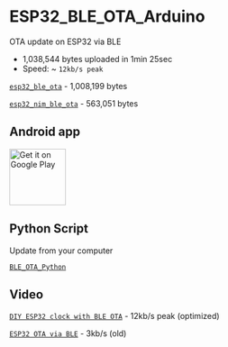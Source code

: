 # ESP32_BLE_OTA_Arduino
OTA update on ESP32 via BLE

- 1,038,544 bytes uploaded in 1min 25sec
- Speed: ~ `12kb/s peak`

[`esp32_ble_ota`](https://github.com/fbiego/ESP32_BLE_OTA_Arduino/tree/main/esp32_ble_ota) - 1,008,199 bytes

[`esp32_nim_ble_ota`](https://github.com/fbiego/ESP32_BLE_OTA_Arduino/tree/main/esp32_nim_ble_ota) - 563,051 bytes


## Android app

<a href='https://play.google.com/store/apps/details?id=com.fbiego.esp32.ota&pcampaignid=pcampaignidMKT-Other-global-all-co-prtnr-py-PartBadge-Mar2515-1'><img alt='Get it on Google Play' height="100px" src='https://play.google.com/intl/en_us/badges/static/images/badges/en_badge_web_generic.png'/></a>

## Python Script
Update from your computer

[`BLE_OTA_Python`](https://github.com/fbiego/BLE_OTA_Python)

## Video
[`DIY ESP32 clock with BLE OTA`](https://youtu.be/TU_O4UPm00A) - 12kb/s peak (optimized)

[`ESP32 OTA via BLE`](https://youtu.be/j4ELTS7QXFM) - 3kb/s (old)
